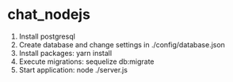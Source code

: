 # chat_nodejs

1. Install postgresql
2. Create database and change settings in ./config/database.json
3. Install packages: yarn install
3. Execute migrations: sequelize db:migrate
4. Start application: node ./server.js